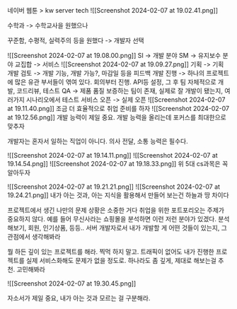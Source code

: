 
네이버 웹툰 > kw server tech
![[Screenshot 2024-02-07 at 19.02.41.png]]

수학과 -> 수학교사을 원했으나

꾸준함, 수평적, 실력주의 등을 원했다 -> 개발자 선택

![[Screenshot 2024-02-07 at 19.08.00.png]]
SI -> 개발 분야
SM -> 유지보수 분야
교집합 -> 서비스
![[Screenshot 2024-02-07 at 19.09.27.png]]
기획 ->  기획 
개발 검토 -> 개발 기능, 개발 가능?, 마감일 등을 피드백
개발 진행 -> 하나의 프로젝트에 많은 유관 부서들이 엮여 있다. 회의부터 진행. API등 설정, 그 후 팀 자체적으로 개발, 코드리뷰, 테스트
QA -> 제품 품질 보증하는 팀이 존재, 실제로 잘 개발이 됐는지, 여러가지 시나리오에서 테스트
서비스 오픈 -> 실제 오픈
![[Screenshot 2024-02-07 at 19.11.40.png]]
조금 더 효율적으로 취업 준비를 하자
![[Screenshot 2024-02-07 at 19.12.56.png]]
개발 능력이 제일 중요. 개발 능력을 올리는데 포커스를 최대한으로 맞추자

개발자는 혼자서 일하는 직업이 아니다.
의사 전달, 소통 능력은 필수다.


![[Screenshot 2024-02-07 at 19.14.11.png]]
![[Screenshot 2024-02-07 at 19.14.54.png]]
![[Screenshot 2024-02-07 at 19.18.33.png]]
위 5대 cs과목은 꼭 알아두자

![[Screenshot 2024-02-07 at 19.21.21.png]]
![[Screenshot 2024-02-07 at 19.24.21.png]]
내가 아는 것과, 아는 지식을 활용해서 만들어 보는건 하늘과 땅 차이다

프로젝트에서 생긴 나만의 문제 상황은 소중한 거다
취업을 위한 포트포리오는 주제가 중요하지 않다. 
예를 들어 무신사라는 쇼핑몰을 분석하면 이런 저런 분야가 있겠다. 분석해보기, 회원, 인기상품, 등등.. 서버 개발자로서 내가 개발할 게 어떤 것들이 있는지, 그 관점에서 생각해봐라

뭘 하든 깊이 있는 프로젝트를 해라. 찍먹 하지 말고. 
트래픽이 없어도 내가 진행한 프로젝트를 실제 서비스화해도 문제가 없을 정도로. 하나라도 좀 깊게, 제대로 해보는걸 추천. 고민해봐라



![[Screenshot 2024-02-07 at 19.30.45.png]]

자소서가 제일 중요, 내가 아는 것과 모르는 걸 구분해라. 